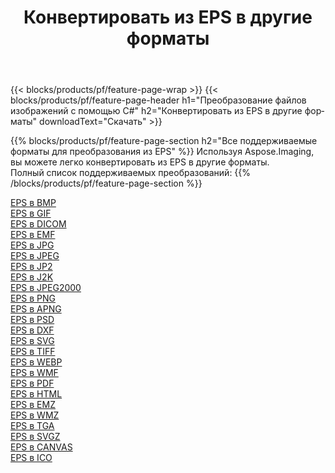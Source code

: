 ﻿---
title: Конвертировать из EPS в другие форматы 
weight: 3920
url: /ru/net/conversion/from/eps 
lang: ru
langdirlevel: 2
locales: zh-hans,ja,it,ru,de,es,fr,nl,id,lt,pl,pt,vi,tr,ko,zh-hant,ar,hi,th,sv,cs,uk,he
description: Используя Aspose.Imaging, вы можете легко конвертировать из EPS в другие форматы.
---

{{< blocks/products/pf/feature-page-wrap >}}
{{< blocks/products/pf/feature-page-header h1="Преобразование файлов изображений с помощью C#" h2="Конвертировать из EPS в другие форматы" downloadText="Скачать" >}}


{{% blocks/products/pf/feature-page-section  h2="Все поддерживаемые форматы для преобразования из EPS" %}}
Используя Aspose.Imaging, вы можете легко конвертировать из EPS в другие форматы.
<br/>
Полный список поддерживаемых преобразований:
{{% /blocks/products/pf/feature-page-section %}}
<div class="container-fluid productfamilypage bg-gray">
    <div class="convertypes bg-gray agp-content section">
        <div class="container">
		<div class="row other-converters">
		    <div class='col-md-2 other-converter remove-lp remove-rp'><a href="/imaging/ru/net/conversion/eps-to-bmp" >EPS в BMP</a></div><div class='col-md-2 other-converter remove-lp remove-rp'><a href="/imaging/ru/net/conversion/eps-to-gif" >EPS в GIF</a></div><div class='col-md-2 other-converter remove-lp remove-rp'><a href="/imaging/ru/net/conversion/eps-to-dicom" >EPS в DICOM</a></div><div class='col-md-2 other-converter remove-lp remove-rp'><a href="/imaging/ru/net/conversion/eps-to-emf" >EPS в EMF</a></div><div class='col-md-2 other-converter remove-lp remove-rp'><a href="/imaging/ru/net/conversion/eps-to-jpg" >EPS в JPG</a></div><div class='col-md-2 other-converter remove-lp remove-rp'><a href="/imaging/ru/net/conversion/eps-to-jpeg" >EPS в JPEG</a></div><div class='col-md-2 other-converter remove-lp remove-rp'><a href="/imaging/ru/net/conversion/eps-to-jp2" >EPS в JP2</a></div><div class='col-md-2 other-converter remove-lp remove-rp'><a href="/imaging/ru/net/conversion/eps-to-j2k" >EPS в J2K</a></div><div class='col-md-2 other-converter remove-lp remove-rp'><a href="/imaging/ru/net/conversion/eps-to-jpeg2000" >EPS в JPEG2000</a></div><div class='col-md-2 other-converter remove-lp remove-rp'><a href="/imaging/ru/net/conversion/eps-to-png" >EPS в PNG</a></div><div class='col-md-2 other-converter remove-lp remove-rp'><a href="/imaging/ru/net/conversion/eps-to-apng" >EPS в APNG</a></div><div class='col-md-2 other-converter remove-lp remove-rp'><a href="/imaging/ru/net/conversion/eps-to-psd" >EPS в PSD</a></div><div class='col-md-2 other-converter remove-lp remove-rp'><a href="/imaging/ru/net/conversion/eps-to-dxf" >EPS в DXF</a></div><div class='col-md-2 other-converter remove-lp remove-rp'><a href="/imaging/ru/net/conversion/eps-to-svg" >EPS в SVG</a></div><div class='col-md-2 other-converter remove-lp remove-rp'><a href="/imaging/ru/net/conversion/eps-to-tiff" >EPS в TIFF</a></div><div class='col-md-2 other-converter remove-lp remove-rp'><a href="/imaging/ru/net/conversion/eps-to-webp" >EPS в WEBP</a></div><div class='col-md-2 other-converter remove-lp remove-rp'><a href="/imaging/ru/net/conversion/eps-to-wmf" >EPS в WMF</a></div><div class='col-md-2 other-converter remove-lp remove-rp'><a href="/imaging/ru/net/conversion/eps-to-pdf" >EPS в PDF</a></div><div class='col-md-2 other-converter remove-lp remove-rp'><a href="/imaging/ru/net/conversion/eps-to-html" >EPS в HTML</a></div><div class='col-md-2 other-converter remove-lp remove-rp'><a href="/imaging/ru/net/conversion/eps-to-emz" >EPS в EMZ</a></div><div class='col-md-2 other-converter remove-lp remove-rp'><a href="/imaging/ru/net/conversion/eps-to-wmz" >EPS в WMZ</a></div><div class='col-md-2 other-converter remove-lp remove-rp'><a href="/imaging/ru/net/conversion/eps-to-tga" >EPS в TGA</a></div><div class='col-md-2 other-converter remove-lp remove-rp'><a href="/imaging/ru/net/conversion/eps-to-svgz" >EPS в SVGZ</a></div><div class='col-md-2 other-converter remove-lp remove-rp'><a href="/imaging/ru/net/conversion/eps-to-canvas" >EPS в CANVAS</a></div><div class='col-md-2 other-converter remove-lp remove-rp'><a href="/imaging/ru/net/conversion/eps-to-ico" >EPS в ICO</a></div>
                </div>
        </div>
    </div>
</div>
<br/>

